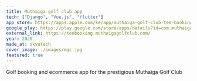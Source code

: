 ```yaml
---
title: Muthaiga golf club app
tech: ["Django", "Vue.js", "flutter"]
app_store: https://apps.apple.com/ke/app/muthaiga-golf-club-tee-booking/id1532023645
google_play: https://play.google.com/store/apps/details?id=com.muthaigagolfclub.app
external_link: https://teebooking.muthaigagolfclub.com/
year: 2020
made_at: skyetech
cover_image: ./images/mgc.jpg
featured: true
---
```


Golf booking and ecommerce app for the prestigious Muthaiga Golf Club
